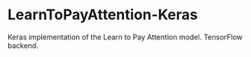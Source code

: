 # LearnToPayAttention-Keras
Keras implementation of the Learn to Pay Attention model. TensorFlow backend.
